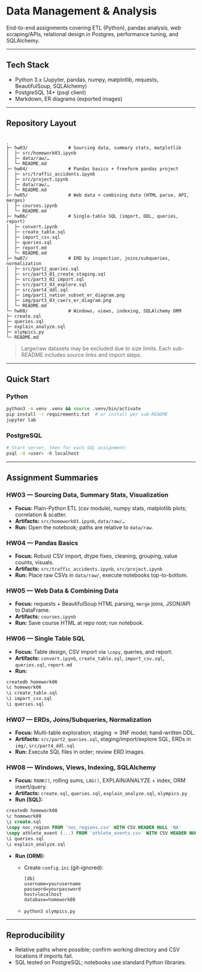 # Data Management & Analysis

End-to-end assignments covering ETL (Python), pandas analysis, web scraping/APIs, relational design in Postgres, performance tuning, and SQLAlchemy.

---

## Tech Stack
- Python 3.x (Jupyter, pandas, numpy, matplotlib, requests, BeautifulSoup, SQLAlchemy)
- PostgreSQL 14+ (psql client)
- Markdown, ER diagrams (exported images)

---

## Repository Layout
```

.
├─ hw03/               # Sourcing data, summary stats, matplotlib
│  ├─ src/homework03.ipynb
│  ├─ data/raw/…
│  └─ README.md
├─ hw04/               # Pandas basics + freeform pandas project
│  ├─ src/traffic_accidents.ipynb
│  ├─ src/project.ipynb
│  ├─ data/raw/…
│  └─ README.md
├─ hw05/               # Web data + combining data (HTML parse, API, merges)
│  ├─ courses.ipynb
│  └─ README.md
├─ hw06/               # Single-table SQL (import, DDL, queries, report)
│  ├─ convert.ipynb
│  ├─ create_table.sql
│  ├─ import_csv.sql
│  ├─ queries.sql
│  ├─ report.md
│  └─ README.md
├─ hw07/               # ERD by inspection, joins/subqueries, normalization
│  ├─ src/part2_queries.sql
│  ├─ src/part3_01_create_staging.sql
│  ├─ src/part3_02_import.sql
│  ├─ src/part3_03_explore.sql
│  ├─ src/part4_ddl.sql
│  ├─ img/part1_nation_subset_er_diagram.png
│  ├─ img/part3_03_caers_er_diagram.png
│  └─ README.md
└─ hw08/               # Windows, views, indexing, SQLAlchemy ORM
├─ create.sql
├─ queries.sql
├─ explain_analyze.sql
├─ olympics.py
└─ README.md

````

> Large/raw datasets may be excluded due to size limits. Each sub-README includes source links and import steps.

---

## Quick Start

### Python
```bash
python3 -m venv .venv && source .venv/bin/activate
pip install -r requirements.txt  # or install per sub-README
jupyter lab
````

### PostgreSQL

```bash
# Start server, then for each SQL assignment:
psql -U <user> -h localhost
```

---

## Assignment Summaries

### HW03 — Sourcing Data, Summary Stats, Visualization

* **Focus:** Plain-Python ETL (csv module), numpy stats, matplotlib plots; correlation & scatter.
* **Artifacts:** `src/homework03.ipynb`, `data/raw/…`
* **Run:** Open the notebook; paths are relative to `data/raw`.

### HW04 — Pandas Basics

* **Focus:** Robust CSV import, dtype fixes, cleaning, grouping, value counts, visuals.
* **Artifacts:** `src/traffic_accidents.ipynb`, `src/project.ipynb`
* **Run:** Place raw CSVs in `data/raw/`, execute notebooks top-to-bottom.

### HW05 — Web Data & Combining Data

* **Focus:** requests + BeautifulSoup HTML parsing, `merge` joins, JSON/API to DataFrame.
* **Artifacts:** `courses.ipynb`
* **Run:** Save course HTML at repo root; run notebook.

### HW06 — Single Table SQL

* **Focus:** Table design, CSV import via `\copy`, queries, and report.
* **Artifacts:** `convert.ipynb`, `create_table.sql`, `import_csv.sql`, `queries.sql`, `report.md`
* **Run:**

```sql
createdb homework06
\c homework06
\i create_table.sql
\i import_csv.sql
\i queries.sql
```

### HW07 — ERDs, Joins/Subqueries, Normalization

* **Focus:** Multi-table exploration; staging → 3NF model; hand-written DDL.
* **Artifacts:** `src/part2_queries.sql`, staging/import/explore SQL, ERDs in `img/`, `src/part4_ddl.sql`
* **Run:** Execute SQL files in order; review ERD images.

### HW08 — Windows, Views, Indexing, SQLAlchemy

* **Focus:** `RANK()`, rolling sums, `LAG()`, EXPLAIN/ANALYZE + index, ORM insert/query.
* **Artifacts:** `create.sql`, `queries.sql`, `explain_analyze.sql`, `olympics.py`
* **Run (SQL):**

```sql
createdb homework08
\c homework08
\i create.sql
\copy noc_region FROM 'noc_regions.csv' WITH CSV HEADER NULL 'NA'
\copy athlete_event (...) FROM 'athlete_events.csv' WITH CSV HEADER NULL 'NA'
\i queries.sql
\i explain_analyze.sql
```

* **Run (ORM):**

  * Create `config.ini` (git-ignored):

    ```
    [db]
    username=yourusername
    password=yourpassword
    host=localhost
    database=homework08
    ```
  * `python3 olympics.py`

---

## Reproducibility

* Relative paths where possible; confirm working directory and CSV locations if imports fail.
* SQL tested on PostgreSQL; notebooks use standard Python libraries.

